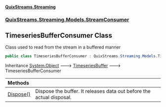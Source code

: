 #### [QuixStreams.Streaming](index.md 'index')
### [QuixStreams.Streaming.Models.StreamConsumer](QuixStreams.Streaming.Models.StreamConsumer.md 'QuixStreams.Streaming.Models.StreamConsumer')

## TimeseriesBufferConsumer Class

Class used to read from the stream in a buffered manner

```csharp
public class TimeseriesBufferConsumer : QuixStreams.Streaming.Models.TimeseriesBuffer
```

Inheritance [System.Object](https://docs.microsoft.com/en-us/dotnet/api/System.Object 'System.Object') &#129106; [TimeseriesBuffer](TimeseriesBuffer.md 'QuixStreams.Streaming.Models.TimeseriesBuffer') &#129106; TimeseriesBufferConsumer

| Methods | |
| :--- | :--- |
| [Dispose()](TimeseriesBufferConsumer.Dispose().md 'QuixStreams.Streaming.Models.StreamConsumer.TimeseriesBufferConsumer.Dispose()') | Dispose the buffer. It releases data out before the actual disposal. |
